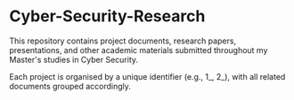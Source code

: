 # Cyber-Security-Research
This repository contains project documents, research papers, presentations, and other academic materials submitted throughout my Master's studies in Cyber Security.

Each project is organised by a unique identifier (e.g., 1_, 2_), with all related documents grouped accordingly.

